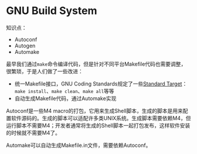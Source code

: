 
# GNU Build System

知识点：
- Autoconf
- Autogen
- Automake

最早我们通过`make`命令编译代码，但是针对不同平台Makefile代码也需要调整，很繁琐，于是人们做了一些改进：
- 统一Makefile接口，GNU Coding Standards规定了一些[Standard Target](https://www.gnu.org/prep/standards/html_node/Standard-Targets.html#Standard-Targets)：`make install`、`make clean`、`make all`等等
- 自动生成Makefile代码，通过Automake实现

Autoconf是一些M4 macro的打包，它用来生成Shell脚本，生成的脚本是用来配置软件源码的。生成的脚本可以适配许多类UNIX系统。生成脚本需要依赖M4，但运行脚本不需要M4；开发者通常将生成的Shell脚本一起打包发布，这样软件安装的时候就不需要M4了。

Automake可以自动生成Makefile.in文件，需要依赖Autoconf。

